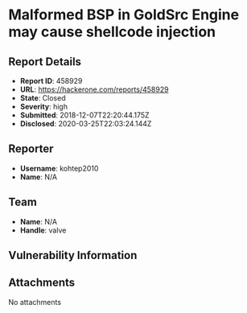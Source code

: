 # Malformed BSP in GoldSrc Engine may cause shellcode injection

## Report Details
- **Report ID**: 458929
- **URL**: https://hackerone.com/reports/458929
- **State**: Closed
- **Severity**: high
- **Submitted**: 2018-12-07T22:20:44.175Z
- **Disclosed**: 2020-03-25T22:03:24.144Z

## Reporter
- **Username**: kohtep2010
- **Name**: N/A

## Team
- **Name**: N/A
- **Handle**: valve

## Vulnerability Information


## Attachments
No attachments
